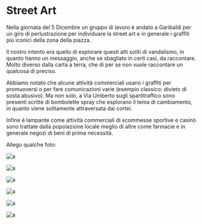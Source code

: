 # Street Art

Nella giornata del 5 Dicembre un gruppo di lavoro è andato a Garibaldi per un giro di perlustrazione per individuare la street art e in generale i graffiti più iconici della zona della piazza.

Il nostro intento era quello di esplorare questi atti soliti di vandalismo, in quanto hanno un messaggio, anche se sbagliato in certi casi, da raccontare. Molto diverso dalla carta a terra, che di per se non vuole raccontare un qualcosa di preciso.

Abbiamo notato che alcune attività commerciali usano i graffiti per promuoversi o per fare comunicazioni varie (esempio classico: divieto di sosta abusivo). Ma non solo, a Via Umberto sugli spartitraffico sono presenti scritte di bombolette spray che esplorano il tema di cambiamento, in quanto viene solitamente attraversata dai cortei.

Infine è lampante come attività commerciali di scommesse sportive e casinò sono trattate dalla popolazione locale meglio di altre come farmacie e in generale negozi di beni di prima necessità.

Allego qualche foto:

![a](graffiti1.jpg)

![a](graffiti2.jpg)

![a](graffiti3.jpg)

![a](graffiti4.jpg)

![a](graffiti5.jpg)

![a](graffiti6.jpg)
